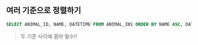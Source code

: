## 여러 기준으로 정렬하기

```sql
SELECT ANIMAL_ID, NAME, DATETIME FROM ANIMAL_INS ORDER BY NAME ASC, DATETIME DESC;
```

> 두 기준 사이에 콤마 필수!!
